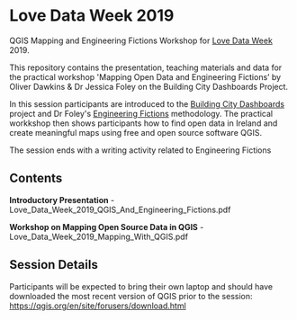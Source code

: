 # Love Data Week 2019
QGIS Mapping and Engineering Fictions Workshop for [Love Data Week](https://lovedataweek.org/) 2019.

This repository contains the presentation, teaching materials and data for the practical workshop 'Mapping Open Data and Engineering Fictions’ by Oliver Dawkins & Dr Jessica Foley on the Building City Dashboards Project.

In this session participants are introduced to the [Building City Dashboards](http://dashboards.maynoothuniversity.ie/) project and Dr Foley's [Engineering Fictions](https://engineeringfictions.wordpress.com/) methodology. The practical workkshop then shows participants how to find open data in Ireland and create meaningful maps using free and open source software QGIS.

The session ends with a writing activity related to Engineering Fictions

## Contents
**Introductory Presentation** - Love_Data_Week_2019_QGIS_And_Engineering_Fictions.pdf

**Workshop on Mapping Open Source Data in QGIS** - Love_Data_Week_2019_Mapping_With_QGIS.pdf

## Session Details
Participants will be expected to bring their own laptop and should have downloaded the most recent version of QGIS prior to the session: https://qgis.org/en/site/forusers/download.html
